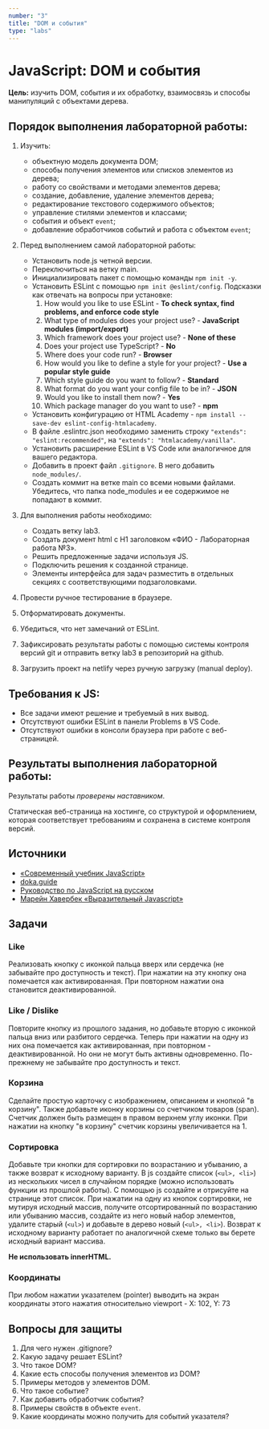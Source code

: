 ```yaml
---
number: "3"
title: "DOM и события"
type: "labs"
---
```


# JavaScript: DOM и события

**Цель:** изучить DOM, события и их обработку, взаимосвязь и способы манипуляций с объектами дерева.

## Порядок выполнения лабораторной работы:

1. Изучить:

   - объектную модель документа DOM;
   - способы получения элементов или списков элементов из дерева;
   - работу со свойствами и методами элементов дерева;
   - создание, добавление, удаление элементов дерева;
   - редактирование текстового содержимого объектов;
   - управление стилями элементов и классами;
   - события и объект `event`;
   - добавление обработчиков событий и работа с объектом `event`;

1. Перед выполнением самой лабораторной работы:

   - Установить node.js четной версии.
   - Переключиться на ветку main.
   - Инициализировать пакет с помощью команды `npm init -y`.
   - Установить ESLint с помощью `npm init @eslint/config`. Подсказки как отвечать на вопросы при установке:
     1. How would you like to use ESLint - **To check syntax, find problems, and enforce code style**
     1. What type of modules does your project use? - **JavaScript modules (import/export)**
     1. Which framework does your project use? - **None of these**
     1. Does your project use TypeScript? - **No**
     1. Where does your code run? - **Browser**
     1. How would you like to define a style for your project? - **Use a popular style guide**
     1. Which style guide do you want to follow? - **Standard**
     1. What format do you want your config file to be in? - **JSON**
     1. Would you like to install them now? - **Yes**
     1. Which package manager do you want to use? - **npm**
   - Установить конфигурацию от HTML Academy - `npm install --save-dev eslint-config-htmlacademy`.
   - В файле .eslintrc.json необходимо заменить строку `"extends": "eslint:recommended"`, на `"extends": "htmlacademy/vanilla"`.
   - Установить расширение ESLint в VS Code или аналогичное для вашего редактора.
   - Добавить в проект файл `.gitignore`. В него добавить `node_modules/`.
   - Создать коммит на ветке main со всеми новыми файлами. Убедитесь, что папка node_modules и ее содержимое не попадают в коммит.

1. Для выполнения работы необходимо:

   - Создать ветку lab3.
   - Создать документ html с H1 заголовком «ФИО - Лабораторная работа №3».
   - Решить предложенные задачи используя JS.
   - Подключить решения к созданной странице.
   - Элементы интерфейса для задач разместить в отдельных секциях с соответствующими подзаголовками.

1. Провести ручное тестирование в браузере.
1. Отформатировать документы.
1. Убедиться, что нет замечаний от ESLint.
1. Зафиксировать результаты работы с помощью системы контроля версий git и отправить ветку lab3 в репозиторий на github.
1. Загрузить проект на netlify через ручную загрузку (manual deploy).

## Требования к JS:

- Все задачи имеют решение и требуемый в них вывод.
- Отсутствуют ошибки ESLint в панели Problems в VS Code.
- Отсутствуют ошибки в консоли браузера при работе с веб-страницей.

## Результаты выполнения лабораторной работы:

Результаты работы _проверены наставником_.

Статическая веб-страница на хостинге, со структурой и оформлением, которая соответствует требованиям и сохранена в системе контроля версий.

## Источники

- [«Современный учебник JavaScript»](https://learn.javascript.ru/)
- [doka.guide](https://doka.guide/js/)
- [Руководство по JavaScript на русском](https://developer.mozilla.org/ru/docs/Web/JavaScript)
- [Марейн Хавербек «Выразительный Javascript»](https://karmazzin.gitbook.io/eloquentjavascript_ru/)

## Задачи

### Like

Реализовать кнопку с иконкой пальца вверх или сердечка (не забывайте про доступность и текст). При нажатии на эту кнопку она помечается как активированная. При повторном нажатии она становится деактивированной.

### Like / Dislike

Повторите кнопку из прошлого задания, но добавьте вторую с иконкой пальца вниз или разбитого сердечка. Теперь при нажатии на одну из них она помечается как активированная, при повторном - деактивированной. Но они не могут быть активны одновременно. По-прежнему не забывайте про доступность и текст.

### Корзина

Сделайте простую карточку с изображением, описанием и кнопкой "в корзину". Также добавьте иконку корзины со счетчиком товаров (span). Счетчик должен быть размещен в правом верхнем углу иконки. При нажатии на кнопку "в корзину" счетчик корзины увеличивается на 1.

### Сортировка

Добавьте три кнопки для сортировки по возрастанию и убыванию, а также возврат к исходному варианту. В js создайте список (`<ul>, <li>`) из нескольких чисел в случайном порядке (можно использовать функции из прошлой работы). С помощью js создайте и отрисуйте на странице этот список. При нажатии на одну из кнопок сортировки, не мутируя исходный массив, получите отсортированный по возрастанию или убыванию массив, создайте из него новый набор элементов, удалите старый (`<ul>`) и добавьте в дерево новый (`<ul>, <li>`). Возврат к исходному варианту работает по аналогичной схеме только вы берете исходный вариант массива.

**Не использовать innerHTML.**

### Координаты

При любом нажатии указателем (pointer) выводить на экран координаты этого нажатия относительно viewport - X: 102, Y: 73

## Вопросы для защиты

1. Для чего нужен .gitignore?
1. Какую задачу решает ESLint?
1. Что такое DOM?
1. Какие есть способы получения элементов из DOM?
1. Примеры методов у элементов DOM.
1. Что такое событие?
1. Как добавить обработчик события?
1. Примеры свойств в объекте `event`.
1. Какие координаты можно получить для событий указателя?
